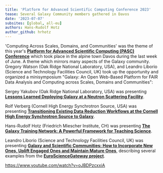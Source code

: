```yaml
---
title: 'Platform for Advanced Scientific Computing Conference 2023'
tease: Several Galaxy Community members gathered in Davos
date: '2023-07-07'
subsites: [global, all-eu]
authors: Hans-Rudolf Hotz
author_github: hrhotz
---
```


'Computing Across Scales, Domains, and Communities' was the theme of this year's [**Platform for Advanced Scientific Computing (PASC) Conference**](https://pasc23.pasc-conference.org/) which took place in the alpine town Davos during the last week of June. A theme which mirrors many aspects of the Galaxy community. Gregory Watson (Oak Ridge National Laboratory, USA), and Leandro Liborio (Science and Technology Facilities Council, UK) took up the opportunity and organized a minisymposium "Galaxy: An Open Web-Based Platform for FAIR Data Analysis and Computing across Scales, Domains and Communities": 

Sergey Yakubov (Oak Ridge National Laboratory, USA) was presenting [**Lessons Learned Deploying Galaxy at a Neutron Scattering Facility**](https://pasc23.pasc-conference.org/presentation/?id=msa158&sess=sess169).

Rolf Verberg (Cornell High Energy Synchrotron Source, USA) was presenting [**Transitioning Existing Data Reduction Workflows at the Cornell High Energy Synchrotron Source to Galaxy**](https://pasc23.pasc-conference.org/presentation/?id=msa221&sess=sess169).

Hans-Rudolf Hotz (Friedrich Miescher Institute, CH) was presenting [**The Galaxy Training Network: A Powerful Framework for Teaching Science**](https://pasc23.pasc-conference.org/presentation/?id=msa165&sess=sess169).

Leandro Liborio (Science and Technology Facilities Council, UK) was presenting [**Galaxy and Scientific Communities: How to Incorporate New Ones, Uplift Engaged Ones and Maintain Mature Ones**](https://pasc23.pasc-conference.org/presentation/?id=msa156&sess=sess169), describing several examples from  the [**EuroScienceGateway project**](https://galaxyproject.org/projects/esg/).





https://www.youtube.com/watch?v=oJBDPzcxxiA
